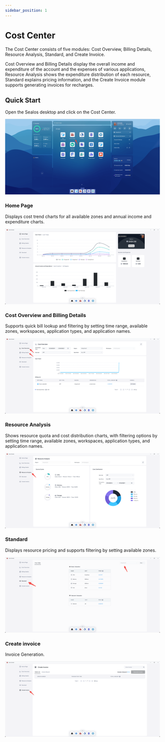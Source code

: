 ```yaml
---
sidebar_position: 1
---
```


# Cost Center

The Cost Center consists of five modules: Cost Overview, Billing Details, Resource Analysis, Standard, and Create
Invoice.

Cost Overview and Billing Details display the overall income and expenditure of the account and the expenses of various
applications, Resource Analysis shows the expenditure distribution of each resource, Standard explains pricing
information, and the Create Invoice module supports generating invoices for recharges.

## Quick Start

Open the Sealos desktop and click on the Cost Center.

![](./images/cost-center-1.png)

### Home Page

Displays cost trend charts for all available zones and annual income and expenditure charts.

![](./images/cost-center-2.png)

### Cost Overview and Billing Details

Supports quick bill lookup and filtering by setting time range, available zones, workspaces, application types, and
application names.

![](./images/cost-center-3.png)

### Resource Analysis

Shows resource quota and cost distribution charts, with filtering options by setting time range, available zones,
workspaces, application types, and application names.

![](./images/cost-center-4.png)

### Standard

Displays resource pricing and supports filtering by setting available zones.

![](./images/cost-center-5.png)

### Create invoice

Invoice Generation.

![](./images/cost-center-6.png)